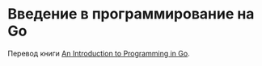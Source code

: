 # Введение в программирование на Go

Перевод книги [An Introduction to Programming in Go][1].

[1]: http://www.golang-book.com/

